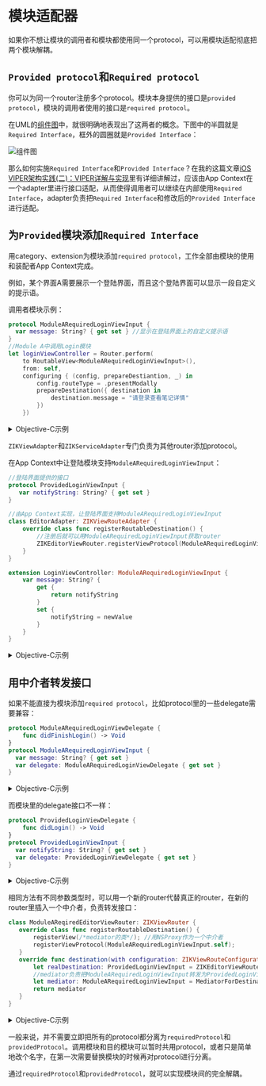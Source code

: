 # 模块适配器

如果你不想让模块的调用者和模块都使用同一个protocol，可以用模块适配彻底把两个模块解耦。

## `Provided protocol`和`Required protocol`

你可以为同一个router注册多个protocol。模块本身提供的接口是`provided protocol`，模块的调用者使用的接口是`required protocol`。

在UML的[组件图](http://www.uml-diagrams.org/component-diagrams.html)中，就很明确地表现出了这两者的概念。下图中的半圆就是`Required Interface`，框外的圆圈就是`Provided Interface`：

![组件图](http://upload-images.jianshu.io/upload_images/5879294-6309bffe07ebf178.png?imageMogr2/auto-orient/strip%7CimageView2/2)

那么如何实施`Required Interface`和`Provided Interface`？在我的这篇文章[iOS VIPER架构实践(二)：VIPER详解与实现](http://www.jianshu.com/p/de96a056b66a)里有详细讲解过，应该由App Context在一个adapter里进行接口适配，从而使得调用者可以继续在内部使用`Required Interface`，adapter负责把`Required Interface`和修改后的`Provided Interface`进行适配。

## 为`Provided`模块添加`Required Interface`

用category、extension为模块添加`required protocol`，工作全部由模块的使用和装配者App Context完成。

例如，某个界面A需要展示一个登陆界面，而且这个登陆界面可以显示一段自定义的提示语。

调用者模块示例：

```swift
protocol ModuleARequiredLoginViewInput {
  var message: String? { get set } //显示在登陆界面上的自定义提示语
}
//Module A中调用Login模块
let loginViewController = Router.perform(
    to RoutableView<ModuleARequiredLoginViewInput>(),
    from: self,
    configuring { (config, prepareDestiantion, _) in
        config.routeType = .presentModally
        prepareDestination({ destination in
            destination.message = "请登录查看笔记详情"
        })
    })
```
<details><summary>Objective-C示例</summary>

```objectivec
@protocol ModuleARequiredLoginViewInput <ZIKViewRoutable>
@property (nonatomic, copy) NSString *message;
@end

//Module A中调用Login模块
[ZIKViewRouter.toView(@protocol(ModuleARequiredLoginViewInput))
	          performFromSource:self
	          configuring:^(ZIKViewRouteConfiguration *config) {
	              config.routeType = ZIKViewRouteTypePresentModally;
	              //配置目的界面
	              config.prepareDestination = ^(id<ModuleARequiredLoginViewInput> destination) {
	                  destination.message = @"请登录查看笔记详情";
	              };
	          }];
```
</details>

`ZIKViewAdapter`和`ZIKServiceAdapter`专门负责为其他router添加protocol。

在App Context中让登陆模块支持`ModuleARequiredLoginViewInput`：

```swift
//登陆界面提供的接口
protocol ProvidedLoginViewInput {
   var notifyString: String? { get set }
}
```
```swift
//由App Context实现，让登陆界面支持ModuleARequiredLoginViewInput
class EditorAdapter: ZIKViewRouteAdapter {
    override class func registerRoutableDestination() {
        //注册后就可以用ModuleARequiredLoginViewInput获取router
        ZIKEditorViewRouter.registerViewProtocol(ModuleARequiredLoginViewInput.self);
    }
}

extension LoginViewController: ModuleARequiredLoginViewInput {
    var message: String? {
        get {
            return notifyString
        }
        set {
            notifyString = newValue
        }
    }
}
```
<details><summary>Objective-C示例</summary>

```objectivec
//Login Module Provided Interface
@protocol ProvidedLoginViewInput <NSObject>
@property (nonatomic, copy) NSString *notifyString;
@end
```
```objectivec
//ZIKEditorAdapter.h，ZIKViewAdapter子类
@interface ZIKEditorAdapter : ZIKViewRouteAdapter
@end

//ZIKEditorAdapter.m
@implementation ZIKEditorAdapter

+ (void)registerRoutableDestination {
	//注册ModuleARequiredLoginViewInput和ZIKEditorViewRouter匹配
	[ZIKEditorViewRouter registerViewProtocol:@protocol(ModuleARequiredLoginViewInput)];
}

@end

//用Objective-C的category、Swift的extension进行接口适配
@interface LoginViewController (ModuleAAdapte) <ModuleARequiredLoginViewInput>
@property (nonatomic, copy) NSString *message;
@end
@implementation LoginViewController (ModuleAAdapte)
- (void)setMessage:(NSString *)message {
	self.notifyString = message;
}
- (NSString *)message {
	return self.notifyString;
}
@end
```
</details>

## 用中介者转发接口

如果不能直接为模块添加`required protocol`，比如protocol里的一些delegate需要兼容：

```swift
protocol ModuleARequiredLoginViewDelegate {
    func didFinishLogin() -> Void
}
protocol ModuleARequiredLoginViewInput {
  var message: String? { get set }
  var delegate: ModuleARequiredLoginViewDelegate { get set }
}
```
<details><summary>Objective-C示例</summary>

```objectivec
@protocol ModuleARequiredLoginViewDelegate <NSObject>
- (void)didFinishLogin;
@end

@protocol ModuleARequiredLoginViewInput <ZIKViewRoutable>
@property (nonatomic, copy) NSString *message;
@property (nonatomic, weak) id<ModuleARequiredLoginViewDelegate> delegate;
@end
```
</details>

而模块里的delegate接口不一样：

```swift
protocol ProvidedLoginViewDelegate {
    func didLogin() -> Void
}
protocol ProvidedLoginViewInput {
  var notifyString: String? { get set }
  var delegate: ProvidedLoginViewDelegate { get set }
}
```
<details><summary>Objective-C示例</summary>

```objectivec
@protocol ProvidedLoginViewDelegate <NSObject>
- (void)didLogin;
@end

@protocol ProvidedLoginViewInput <NSObject>
@property (nonatomic, copy) NSString *notifyString;
@property (nonatomic, weak) id<ProvidedLoginViewDelegate> delegate;
@end
```
</details>

相同方法有不同参数类型时，可以用一个新的router代替真正的router，在新的router里插入一个中介者，负责转发接口：

```swift
class ModuleAReqiredEditorViewRouter: ZIKViewRouter {
   override class func registerRoutableDestination() {
       registerView(/*mediator的类*/); //用NSProxy作为一个中介者
       registerViewProtocol(ModuleARequiredLoginViewInput.self);
   }
   override func destination(with configuration: ZIKViewRouteConfiguration) -> ModuleARequiredLoginViewInput? {
       let realDestination: ProvidedLoginViewInput = ZIKEditorViewRouter.makeDestination()
       //mediator负责把ModuleARequiredLoginViewInput转发为ProvidedLoginViewInput
       let mediator: ModuleARequiredLoginViewInput = MediatorForDestination(realDestination)
       return mediator
   }
}

```
<details><summary>Objective-C示例</summary>

```objectivec
@implementation ZIKModuleARequiredEditorViewRouter
+ (void)registerRoutableDestination {
	//注册ModuleARequiredLoginViewInput，和新的ZIKModuleARequiredEditorViewRouter配对，而不是目的模块中的ZIKEditorViewRouter
	[self registerView:/* mediator的类*/];
	[self registerViewProtocol:@protocol(NoteListRequiredNoteEditorProtocol)];
}
- (id)destinationWithConfiguration:(ZIKViewRouteConfiguration *)configuration {
   //用ZIKEditorViewRouter获取真正的destination
   id<ProvidedLoginViewInput> realDestination = [ZIKEditorViewRouter makeDestination];
    //mediator负责把ModuleARequiredLoginViewInput转发为ProvidedLoginViewInput
    id<ModuleARequiredLoginViewInput> mediator = MediatorForDestination(realDestination);
    return mediator;
}
@end
```
</details>

一般来说，并不需要立即把所有的protocol都分离为`requiredProtocol`和`providedProtocol`。调用模块和目的模块可以暂时共用protocol，或者只是简单地改个名字，在第一次需要替换模块的时候再对protocol进行分离。

通过`requiredProtocol`和`providedProtocol`，就可以实现模块间的完全解耦。